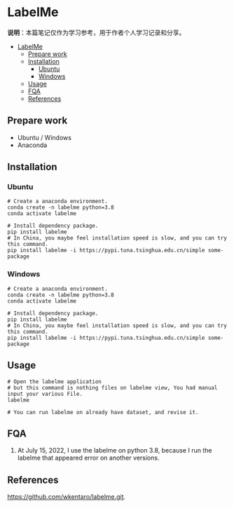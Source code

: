 # LabelMe

**说明**：本篇笔记仅作为学习参考，用于作者个人学习记录和分享。

- [LabelMe](#labelme)
  - [Prepare work](#prepare-work)
  - [Installation](#installation)
    - [Ubuntu](#ubuntu)
    - [Windows](#windows)
  - [Usage](#usage)
  - [FQA](#fqa)
  - [References](#references)


## Prepare work
- Ubuntu / Windows
- Anaconda

## Installation
### Ubuntu
```
# Create a anaconda environment.
conda create -n labelme python=3.8
conda activate labelme

# Install dependency package.
pip install labelme
# In China, you maybe feel installation speed is slow, and you can try this command.
pip install labelme -i https://pypi.tuna.tsinghua.edu.cn/simple some-package
```

### Windows
```
# Create a anaconda environment.
conda create -n labelme python=3.8
conda activate labelme

# Install dependency package.
pip install labelme
# In China, you maybe feel installation speed is slow, and you can try this command.
pip install labelme -i https://pypi.tuna.tsinghua.edu.cn/simple some-package
```


## Usage

```
# Open the labelme application
# but this command is nothing files on labelme view, You had manual input your various File.
labelme

# You can run labelme on already have dataset, and revise it.

```






## FQA
1. At July 15, 2022, I use the labelme on python 3.8, because I run the labelme that appeared error on another versions.


## References
https://github.com/wkentaro/labelme.git.
